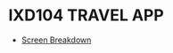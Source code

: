 IXD104 TRAVEL APP
=================

- [Screen Breakdown](https://github.com/loosecookie/travelapp/blob/gh-pages/travelapp.pdf) <br>